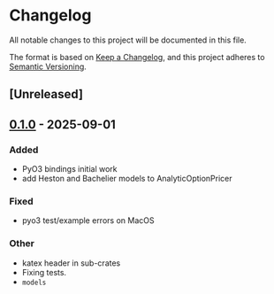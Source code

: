 # Changelog

All notable changes to this project will be documented in this file.

The format is based on [Keep a Changelog](https://keepachangelog.com/en/1.0.0/),
and this project adheres to [Semantic Versioning](https://semver.org/spec/v2.0.0.html).

## [Unreleased]

## [0.1.0](https://github.com/avhz/RustQuant/releases/tag/RustQuant_pyo3-v0.1.0) - 2025-09-01

### Added

- PyO3 bindings initial work
- add Heston and Bachelier models to AnalyticOptionPricer

### Fixed

- pyo3 test/example errors on MacOS

### Other

- katex header in sub-crates
- Fixing tests.
- `models`
